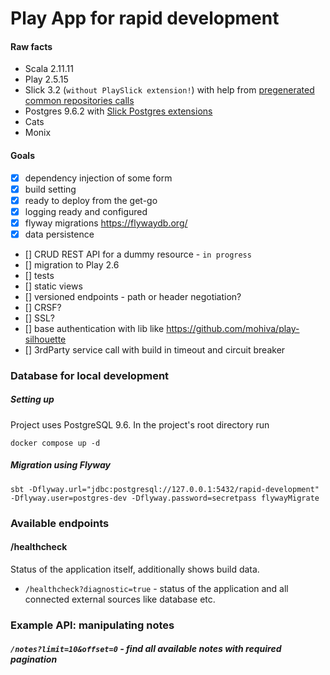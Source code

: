 Play App for rapid development
==============================

#### Raw facts
* Scala 2.11.11
* Play 2.5.15
* Slick 3.2 (`without PlaySlick extension!`) with help from [pregenerated common repositories calls](https://github.com/gonmarques/slick-repo)
* Postgres 9.6.2 with [Slick Postgres extensions](https://github.com/tminglei/slick-pg)
* Cats
* Monix

#### Goals

- [x] dependency injection of some form
- [x] build setting
- [x] ready to deploy from the get-go
- [x] logging ready and configured
- [x] flyway migrations https://flywaydb.org/
- [x] data persistence
- [] CRUD REST API for a dummy resource - `in progress`
- [] migration to Play 2.6
- [] tests
- [] static views
- [] versioned endpoints - path or header negotiation?
- [] CRSF?
- [] SSL?
- [] base authentication with lib like https://github.com/mohiva/play-silhouette
- [] 3rdParty service call with build in timeout and circuit breaker


### Database for local development

##### Setting up

Project uses PostgreSQL 9.6. In the project's root directory run
```
docker compose up -d
```

##### Migration using Flyway
```
sbt -Dflyway.url="jdbc:postgresql://127.0.0.1:5432/rapid-development" -Dflyway.user=postgres-dev -Dflyway.password=secretpass flywayMigrate
```

### Available endpoints

#### /healthcheck
Status of the application itself, additionally shows build data.
* `/healthcheck?diagnostic=true` - status of the application and all connected external sources like database etc.

### Example API: manipulating notes

##### `/notes?limit=10&offset=0` - find all available notes with required pagination
